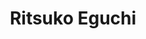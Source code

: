 ---
title: "Ritsuko Eguchi"
draft: false

# Job rank 職階
rank: "Lecturer" # 教授 | 准教授 | 助教 | ...

# Laboratory group
la_group: "Interfacial Chemistry" # 分子化学 | 物質化学 | 反応化学

# Laboratory
laboratory:
  id: fine
  name: Fine Powder and Surface Chemistry Laboratory


# page title background image
bg_image: "images/banner/bg1.jpg"

# meta description ~100 letters in Japanese
description : "None"

# teacher portrait
image: "images/faculty/eguchi.jpg"

# interest
interest: ["None", "None", "None"]

# achievements
achievements: []


# contact info
contact:
- icon: ti-email
  link: mailto:eguchi@okayama-u.ac.jp
  name: eguchi@okayama-u.ac.jp


- name : "Fine Powder and Surface Chemistry Laboratory"
  icon : "ti-world" # icon pack : https://themify.me/themify-icons
  link : "http://interfa.rlss.okayama-u.ac.jp/"

- name : "3-1-1 Tsushima-Naka, Kita Ward, Okayama City, Okayama 700-8530"
  icon : "ti-location-pin" # icon pack : https://themify.me/themify-icons
  link : "#"

# type
type: "faculty"
---